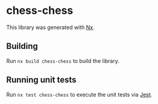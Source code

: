 # chess-chess

This library was generated with [Nx](https://nx.dev).

## Building

Run `nx build chess-chess` to build the library.

## Running unit tests

Run `nx test chess-chess` to execute the unit tests via [Jest](https://jestjs.io).
